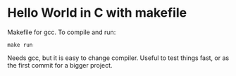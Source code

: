 # Hello World in C with makefile

Makefile for gcc. To compile and run:
```
make run
```
Needs gcc, but it is easy to change compiler.
Useful to test things fast, or as the first commit for a bigger project.
